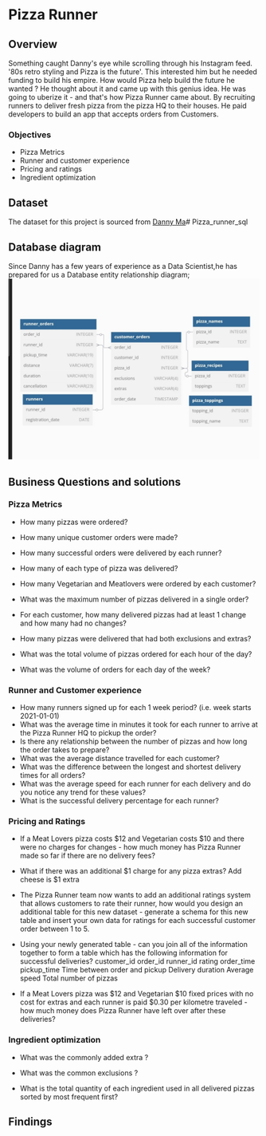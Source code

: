 # Pizza Runner 

## Overview 
Something caught Danny's eye while scrolling through his Instagram feed.
'80s retro styling and Pizza is the future'.
This interested him but he needed funding to build his empire. 
How would Pizza help build the future he wanted ? He thought about it and came up with this genius idea.
He was going to uberize it - and that's how Pizza Runner came about. By recruiting runners to deliver fresh pizza from the pizza HQ to their houses. He paid developers to build an app that accepts orders from Customers.

### Objectives 
- Pizza Metrics
- Runner and customer experience
- Pricing and ratings
- Ingredient optimization 

## Dataset
The dataset for this project is sourced from [Danny Ma](https://www.linkedin.com/in/datawithdanny)# Pizza_runner_sql

## Database diagram 
Since Danny has a few years of experience as a Data Scientist,he has prepared for us a Database entity relationship diagram;
![Diagram](https://github.com/Ifeoma28/Pizza_runner_sql/blob/bf6ddb24395b437aecd3a54a039f8186225a9683/Screenshot_20250304-111053_Chrome.jpg)

## Business Questions and solutions 
### Pizza Metrics 
- How many pizzas were ordered?
  
- How many unique customer orders were made?
- How many successful orders were delivered by each runner?
- How many of each type of pizza was delivered?
- How many Vegetarian and Meatlovers were ordered by each customer?
- What was the maximum number of pizzas delivered in a single order?
- For each customer, how many delivered pizzas had at least 1 change and how many had no changes?
- How many pizzas were delivered that had both exclusions and extras?
- What was the total volume of pizzas ordered for each hour of the day?
- What was the volume of orders for each day of the week?

### Runner and Customer experience 
- How many runners signed up for each 1 week period? (i.e. week starts 2021-01-01)
- What was the average time in minutes it took for each runner to arrive at the Pizza Runner HQ to pickup the order?
- Is there any relationship between the number of pizzas and how long the order takes to prepare?
- What was the average distance travelled for each customer?
- What was the difference between the longest and shortest delivery times for all orders?
- What was the average speed for each runner for each delivery and do you notice any trend for these values?
- What is the successful delivery percentage for each runner?

### Pricing and Ratings 
- If a Meat Lovers pizza costs $12 and Vegetarian costs $10 and there were no charges for changes - how much money has Pizza Runner made so far if there are no delivery fees?
  
- What if there was an additional $1 charge for any pizza extras?
Add cheese is $1 extra

- The Pizza Runner team now wants to add an additional ratings system that allows customers to rate their runner, how would you design an additional table for this new dataset - generate a schema for this new table and insert your own data for ratings for each successful customer order between 1 to 5.
  
- Using your newly generated table - can you join all of the information together to form a table which has the following information for successful deliveries?
customer_id
order_id
runner_id
rating
order_time
pickup_time
Time between order and pickup
Delivery duration
Average speed
Total number of pizzas

- If a Meat Lovers pizza was $12 and Vegetarian $10 fixed prices with no cost for extras and each runner is paid $0.30 per kilometre traveled - how much money does Pizza Runner have left over after these deliveries?

### Ingredient optimization 
- What was the commonly added extra ?
  
- What was the common exclusions ?
  
- What is the total quantity of each ingredient used in all delivered pizzas sorted by most frequent first?

## Findings 
